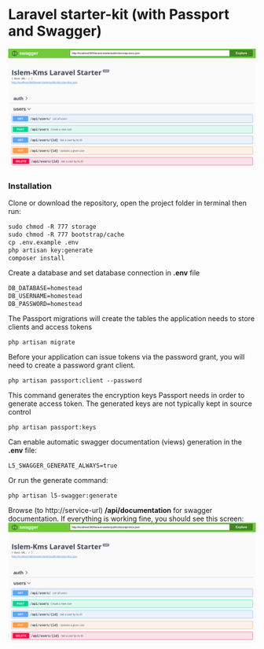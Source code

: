 # Laravel starter-kit (with Passport and Swagger)
![screenshot](https://github.com/islem-kms/l5-passport-swagger-starter/blob/master/Screenshot-Kms-Starter.png)
### Installation

Clone or download the repository, open the project folder in terminal then run:
```
sudo chmod -R 777 storage
sudo chmod -R 777 bootstrap/cache
cp .env.example .env
php artisan key:generate
composer install
``` 
Create a database and set database connection in **.env** file
```
DB_DATABASE=homestead
DB_USERNAME=homestead
DB_PASSWORD=homestead
```
The Passport migrations will create the tables the application needs to store clients and access tokens
```
php artisan migrate
```
Before your application can issue tokens via the password grant, you will need to create a password grant client.
```
php artisan passport:client --password
```
This command generates the encryption keys Passport needs in order to generate access token. The generated keys are not typically kept in source control
```
php artisan passport:keys
```
Can enable automatic swagger documentation (views) generation in the **.env** file:
```
L5_SWAGGER_GENERATE_ALWAYS=true
```
Or run the generate command:
```
php artisan l5-swagger:generate
```
Browse (to http://service-url) **/api/documentation** for swagger documentation. 
If everything is working fine, you should see this screen:
![screenshot](https://github.com/islem-kms/l5-passport-swagger-starter/blob/master/Screenshot-Kms-Starter.png)